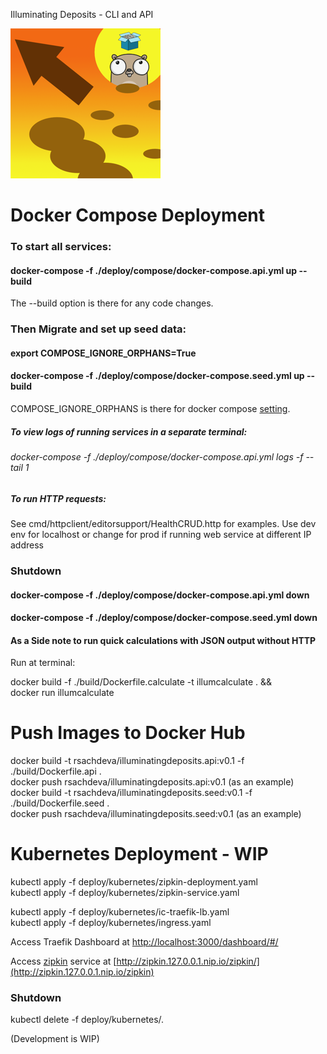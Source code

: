 Illuminating Deposits - CLI and API

![Illuminating Deposits Project Logo](logo.png)

# Docker Compose Deployment
 
### To start all services:
#### docker-compose -f ./deploy/compose/docker-compose.api.yml up --build

The --build option is there for any code changes.

### Then Migrate and set up seed data:
#### export COMPOSE_IGNORE_ORPHANS=True
#### docker-compose -f ./deploy/compose/docker-compose.seed.yml up --build

COMPOSE_IGNORE_ORPHANS is there for 
docker compose [setting](https://docs.docker.com/compose/reference/envvars/#compose_ignore_orphans).

##### To view logs of running services in a separate terminal:
###### docker-compose -f ./deploy/compose/docker-compose.api.yml logs -f --tail 1

##### To run HTTP requests:
See cmd/httpclient/editorsupport/HealthCRUD.http for examples.
Use dev env for localhost or change for prod if running web service at different IP address


### Shutdown 

#### docker-compose -f ./deploy/compose/docker-compose.api.yml down
#### docker-compose -f ./deploy/compose/docker-compose.seed.yml down

#### As a Side note to run quick calculations with JSON output without HTTP 
Run at terminal:

docker build -f ./build/Dockerfile.calculate -t illumcalculate  . && \
docker run illumcalculate

# Push Images to Docker Hub

docker build -t rsachdeva/illuminatingdeposits.api:v0.1 -f ./build/Dockerfile.api .  
docker push rsachdeva/illuminatingdeposits.api:v0.1 (as an example)  
docker build -t rsachdeva/illuminatingdeposits.seed:v0.1 -f ./build/Dockerfile.seed .  
docker push rsachdeva/illuminatingdeposits.seed:v0.1 (as an example)  

# Kubernetes Deployment - WIP

kubectl apply -f deploy/kubernetes/zipkin-deployment.yaml   
kubectl apply -f deploy/kubernetes/zipkin-service.yaml  

kubectl apply -f deploy/kubernetes/ic-traefik-lb.yaml  
kubectl apply -f deploy/kubernetes/ingress.yaml  

Access Traefik Dashboard at [http://localhost:3000/dashboard/#/](http://localhost:3000/dashboard/#/)   

Access [zipkin](https://zipkin.io/) service at [http://zipkin.127.0.0.1.nip.io/zipkin/](http://zipkin.127.0.0.1.nip.io/zipkin)  

### Shutdown

kubectl delete -f deploy/kubernetes/.

(Development is WIP)